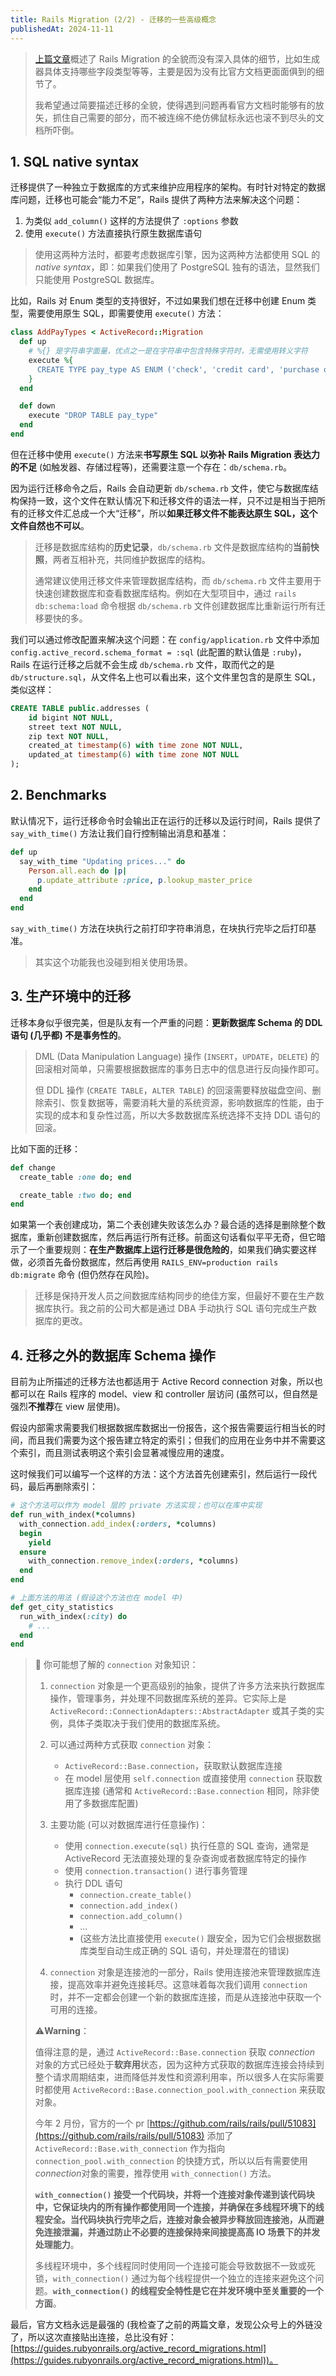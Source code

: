 ```yaml
---
title: Rails Migration (2/2) - 迁移的一些高级概念
publishedAt: 2024-11-11
---
```


> [上篇文章](https://mp.weixin.qq.com/s/-1UIRpAV9UdUB9FB3is0tg)概述了 Rails Migration 的全貌而没有深入具体的细节，比如生成器具体支持哪些字段类型等等，主要是因为没有比官方文档更面面俱到的细节了。
>
> 我希望通过简要描述迁移的全貌，使得遇到问题再看官方文档时能够有的放矢，抓住自己需要的部分，而不被连绵不绝仿佛鼠标永远也滚不到尽头的文档所吓倒。

## 1. SQL native syntax

迁移提供了一种独立于数据库的方式来维护应用程序的架构。有时针对特定的数据库问题，迁移也可能会“能力不足”，Rails 提供了两种方法来解决这个问题：

1. 为类似 `add_column()` 这样的方法提供了 `:options` 参数
2. 使用 `execute()` 方法直接执行原生数据库语句

> 使用这两种方法时，都要考虑数据库引擎，因为这两种方法都使用 SQL 的 *native syntax*，即：如果我们使用了 PostgreSQL 独有的语法，显然我们只能使用 PostgreSQL 数据库。

比如，Rails 对 Enum 类型的支持很好，不过如果我们想在迁移中创建 Enum 类型，需要使用原生 SQL，即需要使用 `execute()` 方法：

```ruby
class AddPayTypes < ActiveRecord::Migration
  def up
    # %{} 是字符串字面量，优点之一是在字符串中包含特殊字符时，无需使用转义字符
    execute %{
      CREATE TYPE pay_type AS ENUM ('check', 'credit card', 'purchase order')
    }
  end

  def down
    execute "DROP TABLE pay_type"
  end
end
```

但在迁移中使用 `execute()` 方法来**书写原生 SQL 以弥补 Rails Migration 表达力的不足** (如触发器、存储过程等)，还需要注意一个存在：`db/schema.rb`。

因为运行迁移命令之后，Rails 会自动更新 `db/schema.rb` 文件，使它与数据库结构保持一致，这个文件在默认情况下和迁移文件的语法一样，只不过是相当于把所有的迁移文件汇总成一个大“迁移”，所以**如果迁移文件不能表达原生 SQL，这个文件自然也不可以**。

> 迁移是数据库结构的**历史记录**，`db/schema.rb` 文件是数据库结构的**当前快照**，两者互相补充，共同维护数据库的结构。
>
> 通常建议使用迁移文件来管理数据库结构，而 `db/schema.rb` 文件主要用于快速创建数据库和查看数据库结构。例如在大型项目中，通过 `rails db:schema:load` 命令根据 `db/schema.rb` 文件创建数据库比重新运行所有迁移要快的多。

我们可以通过修改配置来解决这个问题：在 `config/application.rb` 文件中添加 `config.active_record.schema_format = :sql` (此配置的默认值是 `:ruby`)，Rails 在运行迁移之后就不会生成 `db/schema.rb` 文件，取而代之的是 `db/structure.sql`，从文件名上也可以看出来，这个文件里包含的是原生 SQL，类似这样：

```sql
CREATE TABLE public.addresses (
    id bigint NOT NULL,
    street text NOT NULL,
    zip text NOT NULL,
    created_at timestamp(6) with time zone NOT NULL,
    updated_at timestamp(6) with time zone NOT NULL
);
```

## 2. Benchmarks

默认情况下，运行迁移命令时会输出正在运行的迁移以及运行时间，Rails 提供了 `say_with_time()` 方法让我们自行控制输出消息和基准：

```ruby
def up
  say_with_time "Updating prices..." do
    Person.all.each do |p|
      p.update_attribute :price, p.lookup_master_price
    end
  end
end
```

`say_with_time()` 方法在块执行之前打印字符串消息，在块执行完毕之后打印基准。

> 其实这个功能我也没碰到相关使用场景。

## 3. 生产环境中的迁移

迁移本身似乎很完美，但是队友有一个严重的问题：**更新数据库 Schema 的 DDL 语句 (几乎都) 不是事务性的**。

> DML (Data Manipulation Language) 操作 (`INSERT`，`UPDATE`，`DELETE`) 的回滚相对简单，只需要根据数据库的事务日志中的信息进行反向操作即可。
>
> 但 DDL 操作 (`CREATE TABLE`，`ALTER TABLE`) 的回滚需要释放磁盘空间、删除索引、恢复数据等，需要消耗大量的系统资源，影响数据库的性能，由于实现的成本和复杂性过高，所以大多数数据库系统选择不支持 DDL 语句的回滚。

比如下面的迁移：

```ruby
def change
  create_table :one do; end

  create_table :two do; end
end
```

如果第一个表创建成功，第二个表创建失败该怎么办？最合适的选择是删除整个数据库，重新创建数据库，然后再运行所有迁移。前面这句话看似平平无奇，但它暗示了一个重要规则：**在生产数据库上运行迁移是很危险的**，如果我们确实要这样做，必须首先备份数据库，然后再使用 `RAILS_ENV=production rails db:migrate` 命令 (但仍然存在风险)。

> 迁移是保持开发人员之间数据库结构同步的绝佳方案，但最好不要在生产数据库执行。我之前的公司大都是通过 DBA 手动执行 SQL 语句完成生产数据库的更改。

## 4. 迁移之外的数据库 Schema 操作

目前为止所描述的迁移方法也都适用于 Active Record connection 对象，所以也都可以在 Rails 程序的 model、view 和 controller 层访问 (虽然可以，但自然是强烈**不推荐**在 view 层使用)。

假设内部需求需要我们根据数据库数据出一份报告，这个报告需要运行相当长的时间，而且我们需要为这个报告建立特定的索引；但我们的应用在业务中并不需要这个索引，而且测试表明这个索引会显著减慢应用的速度。

这时候我们可以编写一个这样的方法：这个方法首先创建索引，然后运行一段代码，最后再删除索引：

```ruby
# 这个方法可以作为 model 层的 private 方法实现；也可以在库中实现
def run_with_index(*columns)
  with_connection.add_index(:orders, *columns)
  begin
    yield
  ensure
    with_connection.remove_index(:orders, *columns)
  end
end

# 上面方法的用法 (假设这个方法也在 model 中)
def get_city_statistics
  run_with_index(:city) do
    # ...
  end
end
```

> 🤔 你可能想了解的 `connection` 对象知识：
>
> 1. `connection` 对象是一个更高级别的抽象，提供了许多方法来执行数据库操作，管理事务，并处理不同数据库系统的差异。它实际上是 `ActiveRecord::ConnectionAdapters::AbstractAdapter` 或其子类的实例，具体子类取决于我们使用的数据库系统。
>
> 2. 可以通过两种方式获取 `connection` 对象：
>     - `ActiveRecord::Base.connection`，获取默认数据库连接
>     - 在 model 层使用 `self.connection` 或直接使用 `connection` 获取数据库连接 (通常和 `ActiveRecord::Base.connection` 相同，除非使用了多数据库配置)
>
> 3. 主要功能 (可以对数据库进行任意操作)：
>     - 使用 `connection.execute(sql)` 执行任意的 SQL 查询，通常是 ActiveRecord 无法直接处理的复杂查询或者数据库特定的操作
>     - 使用 `connection.transaction()` 进行事务管理
>     - 执行 DDL 语句
>       - `connection.create_table()`
>       - `connection.add_index()`
>       - `connection.add_column()`
>       - ...
>       - (这些方法比直接使用 `execute()` 跟安全，因为它们会根据数据库类型自动生成正确的 SQL 语句，并处理潜在的错误)
>
> 4. `connection` 对象是连接池的一部分，Rails 使用连接池来管理数据库连接，提高效率并避免连接耗尽。这意味着每次我们调用 `connection` 时，并不一定都会创建一个新的数据库连接，而是从连接池中获取一个可用的连接。
>
> ⚠️**Warning**：
>
> 值得注意的是，通过 `ActiveRecord::Base.connection` 获取 *connection* 对象的方式已经处于**软弃用**状态，因为这种方式获取的数据库连接会持续到整个请求周期结束，进而降低并发性和资源利用率，所以很多人在实际需要时都使用 `ActiveRecord::Base.connection_pool.with_connection` 来获取对象。
>
> 今年 2 月份，官方的一个 pr [https://github.com/rails/rails/pull/51083](https://github.com/rails/rails/pull/51083) 添加了 `ActiveRecord::Base.with_connection` 作为指向 `connection_pool.with_connection` 的快捷方式，所以以后有需要使用 *connection*对象的需要，推荐使用 `with_connection()` 方法。
>
> **`with_connection()` 接受一个代码块，并将一个连接对象传递到该代码块中，它保证块内的所有操作都使用同一个连接，并确保在多线程环境下的线程安全。当代码块执行完毕之后，连接对象会被异步释放回连接池，从而避免连接泄漏，并通过防止不必要的连接保持来间接提高高 IO 场景下的并发处理能力**。
>
> 多线程环境中，多个线程同时使用同一个连接可能会导致数据不一致或死锁，`with_connection()` 通过为每个线程提供一个独立的连接来避免这个问题。**`with_connection()` 的线程安全特性是它在并发环境中至关重要的一个方面**。

最后，官方文档永远是最强的 (我检查了之前的两篇文章，发现公众号上的外链没了，所以这次直接贴出连接，总比没有好：[https://guides.rubyonrails.org/active_record_migrations.html](https://guides.rubyonrails.org/active_record_migrations.html))。
